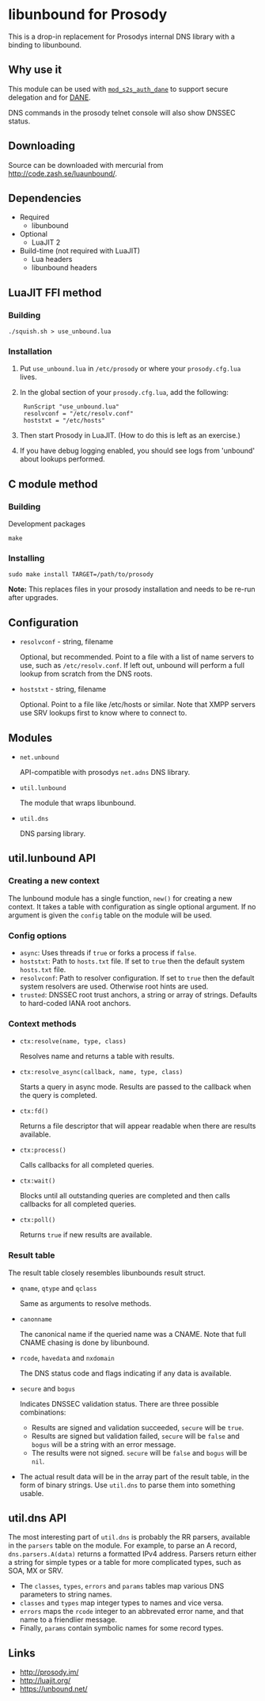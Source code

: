 libunbound for Prosody
======================

This is a drop-in replacement for Prosodys internal DNS library with a
binding to libunbound.

Why use it
----------

This module can be used with [`mod_s2s_auth_dane`][daneplugin] to support secure
delegation and for [DANE][].

DNS commands in the prosody telnet console will also show DNSSEC status.

Downloading
-----------

Source can be downloaded with mercurial from <http://code.zash.se/luaunbound/>.

Dependencies
------------

* Required
  * libunbound
* Optional
  * LuaJIT 2
* Build-time (not required with LuaJIT)
  * Lua headers
  * libunbound headers

LuaJIT FFI method
-----------------

### Building

`./squish.sh > use_unbound.lua`

### Installation

1. Put `use_unbound.lua` in `/etc/prosody` or where your `prosody.cfg.lua` lives.
2. In the global section of your `prosody.cfg.lua`, add the following:

		RunScript "use_unbound.lua"
		resolvconf = "/etc/resolv.conf"
		hoststxt = "/etc/hosts"

3. Then start Prosody in LuaJIT. (How to do this is left as an exercise.)
4. If you have debug logging enabled, you should see logs from 'unbound' about
  lookups performed.

C module method
---------------

### Building

Development packages

`make`

### Installing

`sudo make install TARGET=/path/to/prosody`

**Note:** This replaces files in your prosody installation and needs to
be re-run after upgrades.

Configuration
-------------

* `resolvconf` - string, filename

  Optional, but recommended. Point to a file with a list of name
  servers to use, such as `/etc/resolv.conf`.  If left out,
  unbound will perform a full lookup from scratch from the DNS
  roots.

* `hoststxt` - string, filename

  Optional. Point to a file like /etc/hosts or similar. Note that
  XMPP servers use SRV lookups first to know where to connect to.

Modules
-------

* `net.unbound`

  API-compatible with prosodys `net.adns` DNS library.

* `util.lunbound`

  The module that wraps libunbound.

* `util.dns`

  DNS parsing library.

util.lunbound API
-----------------

### Creating a new context

The lunbound module has a single function, `new()` for creating a new
context.  It takes a table with configuration as single optional
argument.  If no argument is given the `config` table on the module will
be used.

### Config options

* `async`: Uses threads if `true` or forks a process if `false`.
* `hoststxt`: Path to `hosts.txt` file.  If set to `true` then the
  default system `hosts.txt` file.
* `resolvconf`: Path to resolver configuration.  If set to `true` then
  the default system resolvers are used.  Otherwise root hints are used.
* `trusted`: DNSSEC root trust anchors, a string or array of strings.
  Defaults to hard-coded IANA root anchors.

### Context methods

* `ctx:resolve(name, type, class)`

  Resolves name and returns a table with results.

* `ctx:resolve_async(callback, name, type, class)`

  Starts a query in async mode.  Results are passed to the
  callback when the query is completed.

* `ctx:fd()`

  Returns a file descriptor that will appear readable when there
  are results available.

* `ctx:process()`

  Calls callbacks for all completed queries.

* `ctx:wait()`

  Blocks until all outstanding queries are completed and then
  calls callbacks for all completed queries.

* `ctx:poll()`

  Returns `true` if new results are available.

### Result table

The result table closely resembles libunbounds result struct.

* `qname`, `qtype` and `qclass`

  Same as arguments to resolve methods.

* `canonname`

  The canonical name if the queried name was a CNAME.  Note that
  full CNAME chasing is done by libunbound.

* `rcode`, `havedata` and `nxdomain`

  The DNS status code and flags indicating if any data is available.

* `secure` and `bogus`

  Indicates DNSSEC validation status.  There are three possible combinations:

  * Results are signed and validation succeeded, `secure`
    will be `true`.
  * Results are signed but validation failed, `secure` will
    be `false` and `bogus` will be a string with an error
    message.
  * The results were not signed.  `secure` will be `false`
    and `bogus` will be `nil`.

* The actual result data will be in the array part of the result table,
  in the form of binary strings.  Use `util.dns` to parse them into
  something usable.

util.dns API
------------

The most interesting part of `util.dns` is probably the RR parsers,
available in the `parsers` table on the module.  For example, to parse
an A record, `dns.parsers.A(data)` returns a formatted IPv4 address.
Parsers return either a string for simple types or a table for more
complicated types, such as SOA, MX or SRV.

* The `classes`, `types`, `errors` and `params` tables map
  various DNS parameters to string names.
* `classes` and `types` map integer types to names and vice
  versa.
* `errors` maps the `rcode` integer to an abbrevated error
  name, and that name to a friendlier message.
* Finally, `params` contain symbolic names for some record
  types.

Links
-----

* <http://prosody.im/>
* <http://luajit.org/>
* <https://unbound.net/>

[daneplugin]: http://code.google.com/p/prosody-modules/wiki/mod_s2s_auth_dane
[DANE]: http://tools.ietf.org/html/rfc6698
